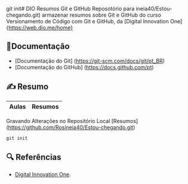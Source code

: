 git init# DIO Resumos Git e GitHub
Reposotório para ineia40/Estou-chegando.git)
armazenar resumos sobre Git e GitHub do curso Versionamento de Código com Git e GitHub, da [Digital Innovation One] {https://web.dio.me/home}

## 📄Documentação
- [Documentação do Git] (https://git-scm.com/docs/git/pt_BR)
- [Documentação do GitHub] (https://docs.github.com/pt)

## ✍️ Resumo

 | Aulas     | Resumos
 | --------- | --------
  
Gravando Alterações no Repositório Local [Resumos]  (https://github.com/Rosineia40/Estou-chegando.git)
```
git init
```

## 🔍 Referências 
- [Digital Innovation One]().
